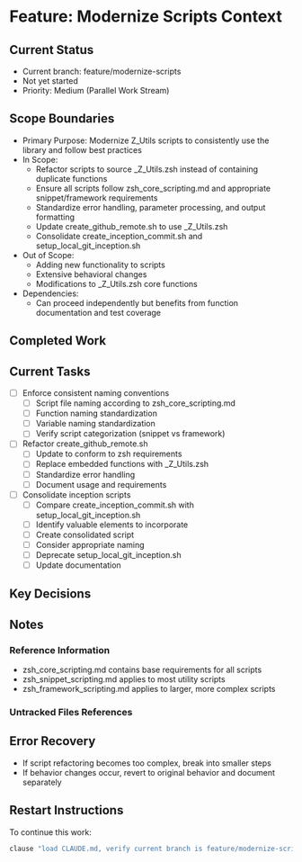 # Feature: Modernize Scripts Context

## Current Status
- Current branch: feature/modernize-scripts
- Not yet started
- Priority: Medium (Parallel Work Stream)

## Scope Boundaries
- Primary Purpose: Modernize Z_Utils scripts to consistently use the library and follow best practices
- In Scope: 
  - Refactor scripts to source _Z_Utils.zsh instead of containing duplicate functions
  - Ensure all scripts follow zsh_core_scripting.md and appropriate snippet/framework requirements
  - Standardize error handling, parameter processing, and output formatting
  - Update create_github_remote.sh to use _Z_Utils.zsh
  - Consolidate create_inception_commit.sh and setup_local_git_inception.sh
- Out of Scope:
  - Adding new functionality to scripts
  - Extensive behavioral changes
  - Modifications to _Z_Utils.zsh core functions
- Dependencies:
  - Can proceed independently but benefits from function documentation and test coverage

## Completed Work
<!-- No entries yet -->

## Current Tasks
- [ ] Enforce consistent naming conventions
  - [ ] Script file naming according to zsh_core_scripting.md
  - [ ] Function naming standardization
  - [ ] Variable naming standardization
  - [ ] Verify script categorization (snippet vs framework)

- [ ] Refactor create_github_remote.sh
  - [ ] Update to conform to zsh requirements
  - [ ] Replace embedded functions with _Z_Utils.zsh
  - [ ] Standardize error handling
  - [ ] Document usage and requirements

- [ ] Consolidate inception scripts
  - [ ] Compare create_inception_commit.sh with setup_local_git_inception.sh
  - [ ] Identify valuable elements to incorporate
  - [ ] Create consolidated script
  - [ ] Consider appropriate naming
  - [ ] Deprecate setup_local_git_inception.sh
  - [ ] Update documentation

## Key Decisions
<!-- No entries yet -->

## Notes
### Reference Information
- zsh_core_scripting.md contains base requirements for all scripts
- zsh_snippet_scripting.md applies to most utility scripts
- zsh_framework_scripting.md applies to larger, more complex scripts

### Untracked Files References
<!-- No untracked files yet -->

## Error Recovery
- If script refactoring becomes too complex, break into smaller steps
- If behavior changes occur, revert to original behavior and document separately

## Restart Instructions
To continue this work:
```bash
clause "load CLAUDE.md, verify current branch is feature/modernize-scripts, load appropriate context, and continue refactoring"
```
